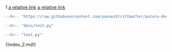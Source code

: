
1
[a relative link](index_1.md)
[a relative link](index_2.md)

```python title="test.py"
--8<-- "https://raw.githubusercontent.com/younesStrittmatter/autora-docs-test-repo/main/docs/test.py"
```

```python title="test.py"
--8<-- "docs/test.py"
```

```python title="test.py"
--8<-- "test.py"
```
{!index_2.md!}

